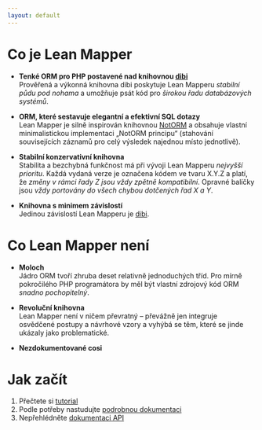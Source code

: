 ```yaml
---
layout: default
---
```


# Co je Lean Mapper

- **Tenké ORM pro PHP postavené nad knihovnou [dibi](https://dibiphp.com)**
<br> Prověřená a výkonná knihovna dibi poskytuje Lean Mapperu *stabilní půdu pod nohama* a umožňuje psát kód pro *širokou řadu databázových systémů*.

- **ORM, které sestavuje elegantní a efektivní SQL dotazy**
<br> Lean Mapper je silně inspirován knihovnou [NotORM](http://www.notorm.com) a obsahuje vlastní minimalistickou implementaci „NotORM principu“ (stahování souvisejících záznamů pro celý výsledek najednou místo jednotlivě).

- **Stabilní konzervativní knihovna**
<br> Stabilita a bezchybná funkčnost má při vývoji Lean Mapperu *nejvyšší prioritu*. Každá vydaná verze je označena kódem ve tvaru X.Y.Z a platí, že *změny v rámci řady Z jsou vždy zpětně kompatibilní*. Opravné balíčky jsou *vždy portovány do všech chybou dotčených řad X a Y*.

- **Knihovna s minimem závislostí**
<br> Jedinou závislostí Lean Mapperu je [dibi](https://dibiphp.com).


# Co Lean Mapper není

- **Moloch**
<br> Jádro ORM tvoří zhruba deset relativně jednoduchých tříd. Pro mírně pokročilého PHP programátora by měl být vlastní zdrojový kód ORM <em>snadno pochopitelný</em>.

- **Revoluční knihovna**
<br> Lean Mapper není v ničem převratný &ndash; převážně jen integruje osvědčené postupy a návrhové vzory a vyhýbá se těm, které se jinde ukázaly jako problematické.

- **Nezdokumentované cosi**

# Jak začít

1. Přečtete si [tutorial](/tutorial/)
2. Podle potřeby nastudujte [podrobnou dokumentaci](/docs/)
3. Nepřehlédněte [dokumentaci API](http://www.leanmapper.com/api/v1.3.1/)
